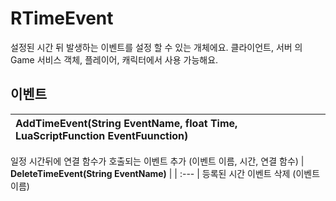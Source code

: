# **RTimeEvent**

설정된 시간 뒤 발생하는 이벤트를 설정 할 수 있는 개체에요. 클라이언트, 서버 의 Game 서비스 객체, 플레이어, 캐릭터에서 사용 가능해요. 
## **이벤트**

| **AddTimeEvent(String EventName, float Time, LuaScriptFunction EventFuunction)** |
| :--- |
일정 시간뒤에 연결 함수가 호출되는 이벤트 추가 (이벤트 이름, 시간, 연결 함수) 
| **DeleteTimeEvent(String EventName)** |
| :--- |
등록된 시간 이벤트 삭제 (이벤트 이름) 
